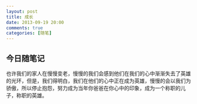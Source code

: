 ```yaml
---
layout: post
title: 成长
date: 2013-09-19 20:00
comments: true
categories: [随笔]
---
```



<h2>今日随笔记</h2>
也许我们的家人在慢慢变老，慢慢的我们会感到他们在我们的心中渐渐失去了英雄的光环，但是，我们得明白，我们在他们的心中正在成为英雄，慢慢的会以我们为骄傲，所以停止抱怨，努力成为当年你爸爸在你心中的印象，成为一个称职的儿子，称职的英雄。